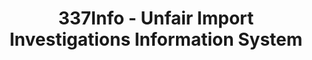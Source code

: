---
layout: default
bigquery: https://console.cloud.google.com/bigquery?p=patents-public-data&d=usitc_investigations&page=dataset&project=sheets-management-319211
citation: US International Trade Commission 337Info Unfair Import Investigations Information
  System
contributors: US International Trade Comission
cost: None
description: US International Trade Commission 337Info Unfair Import Investigations
  Information System contains data on investigations done under Section 337. Section
  337 declares the infringement of certain statutory intellectual property rights
  and other forms of unfair competition in import trade to be unlawful practices.
  Most Section 337 investigations involve allegations of patent or registered trademark
  infringement.
documentation: FAQ and tutorial available on the site
last_edit: 04/13/2022, 07:59:55
location: https://pubapps2.usitc.gov/337external/
maintained_by: US International Trade Comission
schema_fields:
- finalIdOnViolationDue
- complainant
- publication_number
- docketNo
- htsNumbers
- teoIdIssueDate
- startDateMarkmanHearing
- dateComplaintFiled
- issueDateOtherNonFinal
- scheduledEndDateEvidHear
- currentStatus
- teoIdDueDate
- dateOfPublicationFrNotice
- ouiiAttorney
- actualStartDateEvidHear
- investigationType
- finalDetNoViolation
- teoProceedingInvolved
- patentNumber
- id
- targetDate
- patentNumbers
- investigationTermDate
- invUnfairAct
- gcAttorney
- lastUpdated
- dateCreated
- trademarkNumbers
- ouiiParticipation
- respondent
- copyrightNumbers
- investigationNo
- endDateMarkmanHearing
- title
- finalDetViolation
- aljAssigned
- actualEndDateEvidHear
- currentActiveALJ
- cafcAppeals
- internalRemand
- finalIdOnViolationIssue
- markmanHearing
- scheduledStartDateEvidHear
- teoReliefGranted
shortname: unfair_import_investigations
tags:
- import
- legal
- trade
timeframe: 2008-2021 (prior to 2008 downloadable as a JSON file)
title: 337Info - Unfair Import Investigations Information System
uuid: 2721f5ec-e599-4890-9265-9706719fc71e
---